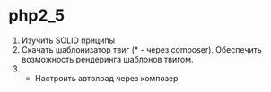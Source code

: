 # php2_5

1) Изучить SOLID приципы
2) Скачать шаблонизатор твиг (* - через composer). Обеспечить возможность рендеринга шаблонов твигом.
3) * Настроить автолоад через композер